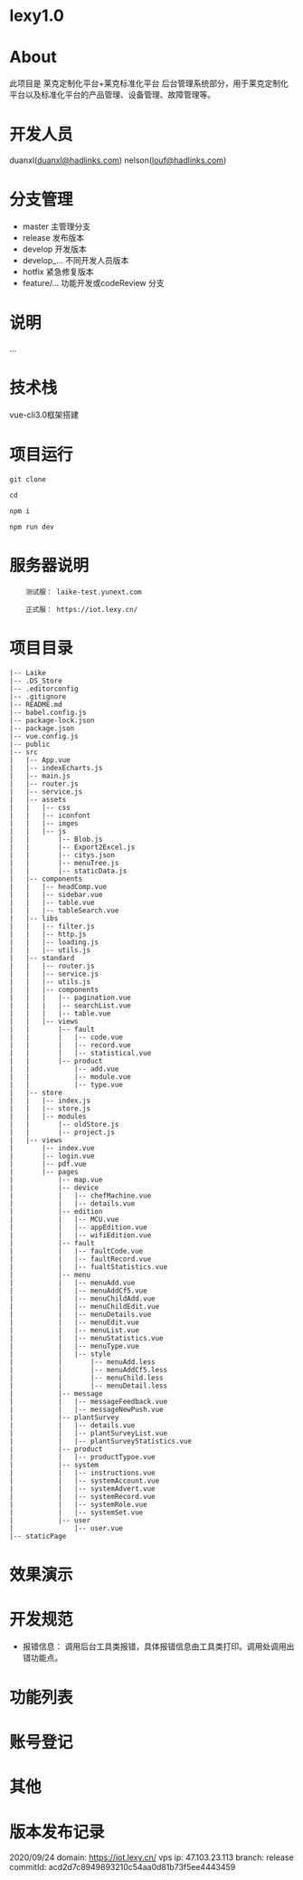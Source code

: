 # lexy1.0

# About

此项目是 莱克定制化平台+莱克标准化平台 后台管理系统部分，用于莱克定制化平台以及标准化平台的产品管理、设备管理、故障管理等。

# 开发人员

duanxl(duanxl@hadlinks.com)
nelson(louf@hadlinks.com)

# 分支管理

- master 主管理分支
- release 发布版本
- develop 开发版本
- develop_... 不同开发人员版本
- hotfix 紧急修复版本
- feature/...  功能开发或codeReview 分支


# 说明
...

# 技术栈

vue-cli3.0框架搭建


# 项目运行

```
git clone 

cd 

npm i

npm run dev

```

# 服务器说明

        测试服： laike-test.yunext.com

        正式服： https://iot.lexy.cn/


# 项目目录
    |-- Laike
    |-- .DS_Store
    |-- .editorconfig
    |-- .gitignore
    |-- README.md
    |-- babel.config.js
    |-- package-lock.json
    |-- package.json
    |-- vue.config.js
    |-- public
    |-- src
    |   |-- App.vue
    |   |-- indexEcharts.js
    |   |-- main.js
    |   |-- router.js
    |   |-- service.js
    |   |-- assets
    |   |   |-- css
    |   |   |-- iconfont
    |   |   |-- imges
    |   |   |-- js
    |   |       |-- Blob.js
    |   |       |-- Export2Excel.js
    |   |       |-- citys.json
    |   |       |-- menuTree.js
    |   |       |-- staticData.js
    |   |-- components
    |   |   |-- headComp.vue
    |   |   |-- sidebar.vue
    |   |   |-- table.vue
    |   |   |-- tableSearch.vue
    |   |-- libs
    |   |   |-- filter.js
    |   |   |-- http.js
    |   |   |-- loading.js
    |   |   |-- utils.js
    |   |-- standard
    |   |   |-- router.js
    |   |   |-- service.js
    |   |   |-- utils.js
    |   |   |-- components
    |   |   |   |-- pagination.vue
    |   |   |   |-- searchList.vue
    |   |   |   |-- table.vue
    |   |   |-- views
    |   |       |-- fault
    |   |       |   |-- code.vue
    |   |       |   |-- record.vue
    |   |       |   |-- statistical.vue
    |   |       |-- product
    |   |           |-- add.vue
    |   |           |-- module.vue
    |   |           |-- type.vue
    |   |-- store
    |   |   |-- index.js
    |   |   |-- store.js
    |   |   |-- modules
    |   |       |-- oldStore.js
    |   |       |-- project.js
    |   |-- views
    |       |-- index.vue
    |       |-- login.vue
    |       |-- pdf.vue
    |       |-- pages
    |           |-- map.vue
    |           |-- device
    |           |   |-- chefMachine.vue
    |           |   |-- details.vue
    |           |-- edition
    |           |   |-- MCU.vue
    |           |   |-- appEdition.vue
    |           |   |-- wifiEdition.vue
    |           |-- fault
    |           |   |-- faultCode.vue
    |           |   |-- faultRecord.vue
    |           |   |-- fualtStatistics.vue
    |           |-- menu
    |           |   |-- menuAdd.vue
    |           |   |-- menuAddCf5.vue
    |           |   |-- menuChildAdd.vue
    |           |   |-- menuChildEdit.vue
    |           |   |-- menuDetails.vue
    |           |   |-- menuEdit.vue
    |           |   |-- menuList.vue
    |           |   |-- menuStatistics.vue
    |           |   |-- menuType.vue
    |           |   |-- style
    |           |       |-- menuAdd.less
    |           |       |-- menuAddCf5.less
    |           |       |-- menuChild.less
    |           |       |-- menuDetail.less
    |           |-- message
    |           |   |-- messageFeedback.vue
    |           |   |-- messageNewPush.vue
    |           |-- plantSurvey
    |           |   |-- details.vue
    |           |   |-- plantSurveyList.vue
    |           |   |-- plantSurveyStatistics.vue
    |           |-- product
    |           |   |-- productTypoe.vue
    |           |-- system
    |           |   |-- instructions.vue
    |           |   |-- systemAccount.vue
    |           |   |-- systemAdvert.vue
    |           |   |-- systemRecord.vue
    |           |   |-- systemRole.vue
    |           |   |-- systemSet.vue
    |           |-- user
    |               |-- user.vue
    |-- staticPage


# 效果演示
        
# 开发规范

- 报错信息：
        调用后台工具类报错，具体报错信息由工具类打印。调用处调用出错功能点。

# 功能列表


# 账号登记

# 其他

# 版本发布记录


2020/09/24 
domain: https://iot.lexy.cn/
vps ip: 47.103.23.113
branch: release
commitId: acd2d7c8949893210c54aa0d81b73f5ee4443459